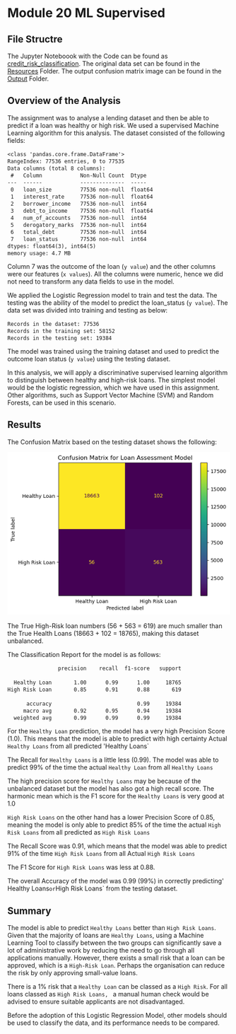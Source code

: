 # Module 20 ML Supervised

## File Structre

The Jupyter Noteboook with the Code can be found as [credit_risk_classification](credit_risk_classification.ipynb). The original data set can be found in the [Resources](Resources) Folder. The output confusion matrix image can be found in the [Output](Output) Folder.

## Overview of the Analysis

The assignment was to analyse a lending dataset and then be able to predict if a loan was healthy or high risk.  We used a supervised Machine Learning algorithm for this analysis. The dataset consisted of the following fields:
```
<class 'pandas.core.frame.DataFrame'>
RangeIndex: 77536 entries, 0 to 77535
Data columns (total 8 columns):
 #   Column            Non-Null Count  Dtype  
---  ------            --------------  -----  
 0   loan_size         77536 non-null  float64
 1   interest_rate     77536 non-null  float64
 2   borrower_income   77536 non-null  int64  
 3   debt_to_income    77536 non-null  float64
 4   num_of_accounts   77536 non-null  int64  
 5   derogatory_marks  77536 non-null  int64  
 6   total_debt        77536 non-null  int64  
 7   loan_status       77536 non-null  int64  
dtypes: float64(3), int64(5)
memory usage: 4.7 MB
```

Column 7 was the outcome of the loan (`y value`) and the other columns were our features (`x values`).  All the columns were numeric, hence we did not need to transform any data fields to use in the model.

We applied the Logistic Regression model to train and test the data. The testing was the ability of the model to predict the loan_status (`y value`). The data set was divided into training and testing as below:

```
Records in the dataset: 77536
Records in the training set: 58152
Records in the testing set: 19384
```

The model was trained using the training dataset and used to predict the outcome loan status (`y value`) using the testing dataset.

In this analysis, we will apply a discriminative supervised learning algorithm to distinguish between healthy and high-risk loans. The simplest model would be the logistic regression, which we have used in this assignment. Other algorithms, such as Support Vector Machine (SVM) and Random Forests, can be used in this scenario.

## Results

The Confusion Matrix based on the testing dataset shows the following:

![Confusion Matrix](Output/confusion_matrix.png)

The True High-Risk loan numbers (56 + 563 = 619) are much smaller than the True Health Loans (18663 + 102 = 18765), making this dataset unbalanced.

The Classification Report for the model is as follows:

```
                precision    recall  f1-score   support

  Healthy Loan       1.00      0.99      1.00     18765
High Risk Loan       0.85      0.91      0.88       619

      accuracy                           0.99     19384
     macro avg       0.92      0.95      0.94     19384
  weighted avg       0.99      0.99      0.99     19384
```

For the `Healthy Loan` prediction, the model has a very high Precision Score (1.0). This means that the model is able to predict with high certainty Actual `Healthy Loans` from all predicted 'Healthy Loans`

The Recall for `Healthy Loans` is a little less (0.99). The model was able to predict 99% of the time the actual `Healthy Loan` from all `Healthy Loans`

The high precision score for `Healthy Loans` may be because of the unbalanced dataset but the model has also got a high recall score.  The harmonic mean which is the F1 score for the `Healthy Loans` is very good at 1.0

`High Risk Loans` on the other hand has a lower Precision Score of 0.85, meaning the model is only able to predict 85% of the time the actual `High Risk Loans` from all predicted as `High Risk Loans`

The Recall Score was 0.91, which means that the model was able to predict 91% of the time `High Risk Loans` from all Actual `High Risk Loans`

The F1 Score for `High Risk Loans` was less at 0.88.

The overall Accuracy of the model was 0.99 (99%) in correctly predicting' Healthy Loans` or `High Risk Loans` from the testing dataset.


## Summary

The model is able to predict `Healthy Loans` better than `High Risk Loans`. Given that the majority of loans are `Healthy Loans`, using a Machine Learning Tool to classify between the two groups can significantly save a lot of administrative work by reducing the need to go through all applications manually. However, there exists a small risk that a loan can be approved, which is a `High-Risk Loan`. Perhaps the organisation can reduce the risk by only approving small-value loans. 

There is a 1% risk that a `Healthy Loan` can be classed as a `High Risk`. For all loans classed as `High Risk Loans, ` a manual human check would be advised to ensure suitable applicants are not disadvantaged.

Before the adoption of this Logistic Regression Model, other models should be used to classify the data, and its performance needs to be compared. 
